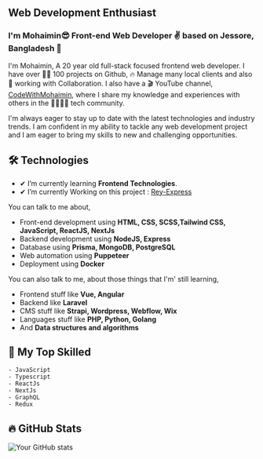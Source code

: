 ## Web Development Enthusiast

### I'm Mohaimin😎 Front-end Web Developer ✌ based on Jessore, Bangladesh 🥳

I'm Mohaimin, A 20 year old full-stack focused frontend web developer. I have over 👩‍💻 100 projects on Github, 🔥 Manage many local clients and also 🤼 working with Collaboration. I also have a 🎬 YouTube channel, [CodeWithMohaimin](https://youtube.com/@CodeWithMohaimin), where I share my knowledge and experiences with others in the 👨‍👨‍👦‍👦 tech community.
</br>

I'm always eager to stay up to date with the latest technologies and industry trends. I am confident in my ability to tackle any web development project and I am eager to bring my skills to new and challenging opportunities.

## 🛠 Technologies

- ✔ I’m currently learning **Frontend Technologies**.
- ✔ I’m currently Working on this project : [Rey-Express](https://rey-xpress.com/)

You can talk to me about,

- Front-end development using **HTML, CSS, SCSS,Tailwind CSS, JavaScript, ReactJS, NextJs**
- Backend development using **NodeJS, Express**
- Database using **Prisma, MongoDB, PostgreSQL**
- Web automation using **Puppeteer**
- Deployment using **Docker**

You can also talk to me, about those things that I'm' still learning,

- Frontend stuff like **Vue, Angular**
- Backend like **Laravel**
- CMS stuff like **Strapi, Wordpress, Webflow, Wix**
- Languages stuff like **PHP, Python, Golang**
- And **Data structures and algorithms**

## 🧠 My Top Skilled

```text
- JavaScript
- Typescript
- ReactJs
- NextJs
- GraphQL
- Redux

```

## 🔥 GitHub Stats

![Your GitHub stats](https://github-readme-stats.vercel.app/api?username=codewithmohaimin&show_icons=true)
